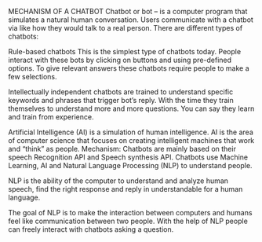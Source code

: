 MECHANISM OF A CHATBOT
Chatbot or bot – is a computer program that simulates a natural human conversation. 
Users communicate with a chatbot via like how they would talk to a real person.
There are different types of chatbots:

Rule-based chatbots
This is the simplest type of chatbots today. People interact with these bots by clicking on buttons and using pre-defined options. To give relevant answers these chatbots require people to make a few selections. 

Intellectually independent chatbots are trained to understand specific keywords and phrases that trigger bot’s reply. With the time they train themselves to understand more and more questions. You can say they learn and train from experience.

Artificial Intelligence (AI) is a simulation of human intelligence. AI is the area of computer science that focuses on creating intelligent machines that work and “think” as people.
Mechanism:
Chatbots are mainly based on their speech Recognition API and Speech synthesis API. Chatbots use Machine Learning, AI and Natural Language Processing (NLP) to understand people.

NLP is the ability of the computer to understand and analyze human speech, find the right response and reply in understandable for a human language.

The goal of NLP is to make the interaction between computers and humans feel like communication between two people. With the help of NLP people can freely interact with chatbots asking a question.

